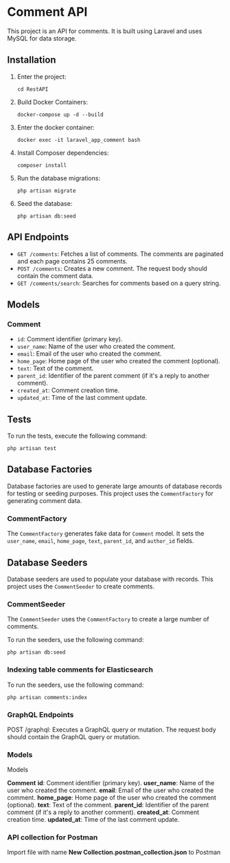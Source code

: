 # Comment API

This project is an API for comments. It is built using Laravel and uses MySQL for data storage.

## Installation

1. Enter the project:
    ```
    cd RestAPI
    ```
2. Build Docker Containers:
    ```
    docker-compose up -d --build
    ```
3. Enter the docker container:
    ```
    docker exec -it laravel_app_comment bash
    ```
4. Install Composer dependencies:
    ```
    composer install
    ```
5. Run the database migrations:
    ```
    php artisan migrate
    ```
6. Seed the database:
    ```
    php artisan db:seed
    ```

## API Endpoints

- `GET /comments`: Fetches a list of comments. The comments are paginated and each page contains 25 comments.
- `POST /comments`: Creates a new comment. The request body should contain the comment data.
- `GET /comments/search`: Searches for comments based on a query string.

## Models

### Comment

- `id`: Comment identifier (primary key).
- `user_name`: Name of the user who created the comment.
- `email`: Email of the user who created the comment.
- `home_page`: Home page of the user who created the comment (optional).
- `text`: Text of the comment.
- `parent_id`: Identifier of the parent comment (if it's a reply to another comment).
- `created_at`: Comment creation time.
- `updated_at`: Time of the last comment update.

## Tests

To run the tests, execute the following command:

    php artisan test

## Database Factories

Database factories are used to generate large amounts of database records for testing or seeding purposes. This project uses the `CommentFactory` for generating comment data.

### CommentFactory

The `CommentFactory` generates fake data for `Comment` model. It sets the `user_name`, `email`, `home_page`, `text`, `parent_id`, and `author_id` fields.

## Database Seeders

Database seeders are used to populate your database with records. This project uses the `CommentSeeder` to create comments.

### CommentSeeder

The `CommentSeeder` uses the `CommentFactory` to create a large number of comments.

To run the seeders, use the following command:

    php artisan db:seed

### Indexing table comments for Elasticsearch

To run the seeders, use the following command:

    php artisan comments:index

### GraphQL Endpoints

POST /graphql: Executes a GraphQL query or mutation. The request body should contain the GraphQL query or mutation.

### Models

Models

**Comment**
**id**: Comment identifier (primary key).
**user_name**: Name of the user who created the comment.
**email**: Email of the user who created the comment.
**home_page**: Home page of the user who created the comment (optional).
**text**: Text of the comment.
**parent_id**: Identifier of the parent comment (if it's a reply to another comment).
**created_at**: Comment creation time.
**updated_at**: Time of the last comment update.

### API collection for Postman

Import file with name **New Collection.postman_collection.json** to Postman